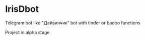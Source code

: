 # IrisDbot
Telegram bot like "Дайвинчик" bot with tinder or badoo functions

Project in alpha stage
